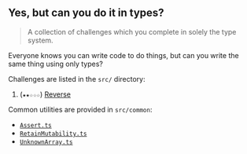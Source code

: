 <!-- DO NOT EDIT THIS FILE DIRECTLY - EDIT src/build/template.md INSTEAD -->

## Yes, but can you do it in types?

> A collection of challenges which you complete in solely the type system.

Everyone knows you can write code to do things, but can you write the same thing using only types?

Challenges are listed in the `src/` directory:

1. (`★★☆☆☆`) [Reverse](./src/Reverse.ts)

Common utilities are provided in `src/common`:

- [`Assert.ts`](./src/common/Assert.ts)
- [`RetainMutability.ts`](./src/common/RetainMutability.ts)
- [`UnknownArray.ts`](./src/common/UnknownArray.ts)
